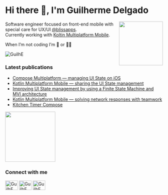 # Hi there 👋, I'm Guilherme Delgado
<p align="left"> 
  <img align="right" src="https://media.giphy.com/media/f6Q1EjYSrpnxwQsX0b/giphy.gif" width="140"/>
  <p>Software engineer focused on front-end mobile with special care for UX/UI <a href="https://www.blissapplications.com/" target="_blank">@blissapps</a>.
  <br>Currently working with <a href="https://kotlinlang.org/docs/multiplatform.html#top" target="_blank">Koltin Multiplatform Mobile</a>.
  <p>When I’m not coding I’m 🧗 or 🏄‍♂️</p>
</p>

<p>
  <img align="center" src="https://github-readme-stats.vercel.app/api?username=guilhe&theme=dracula&show_icons=true&count_private=true&locale=en" alt="GuilhE" />
</p>

### Latest publications
- [Compose Multiplatform — managing UI State on iOS](https://guidelgado.medium.com/45d37effeda9)
- [Kotlin Multiplatform Mobile — sharing the UI State management](https://guidelgado.medium.com/a67bd9a49882)
- [Improving UI State management by using a Finite State Machine and MVI architecture](https://guidelgado.medium.com/36d84056c616)
- [Kotlin Multiplatform Mobile — solving network responses with teamwork](https://guidelgado.medium.com/c342762d9401) 
- [Kitchen Timer Compose](https://github.com/GuilhE/KitchenTimer)  
<img src="https://github.com/GuilhE/KitchenTimer/blob/main/media/tomato.gif" width="160">

### Connect with me
<p align="left">
<a href="https://twitter.com/grdelgado7" target="blank"><img align="center" src="https://cdn.jsdelivr.net/npm/simple-icons@3.0.1/icons/twitter.svg" alt="GuilhE" height="30" width="40" /></a>
<a href="https://stackoverflow.com/users/1423773" target="blank"><img align="center" src="https://cdn.jsdelivr.net/npm/simple-icons@3.0.1/icons/stackoverflow.svg" alt="GuilhE" height="30" width="40" /></a>
<a href="https://medium.com/@guidelgado" target="blank"><img align="center" src="https://cdn.jsdelivr.net/npm/simple-icons@3.0.1/icons/medium.svg" alt="GuilhE" height="30" width="40" /></a>
</p>

